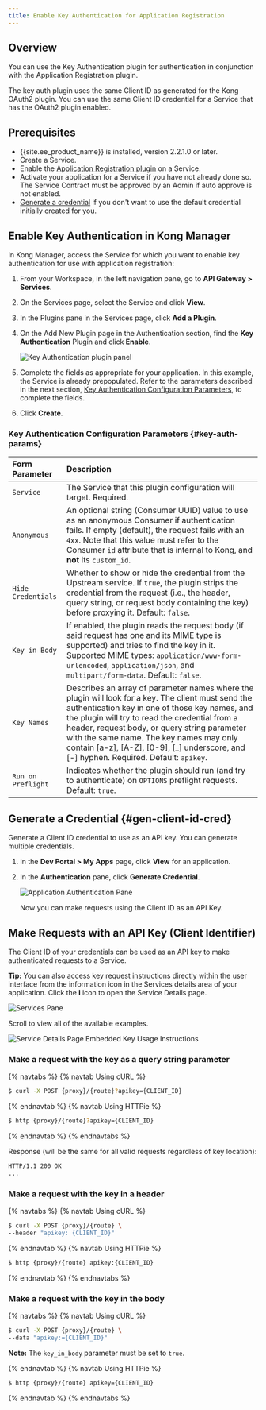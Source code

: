 ```yaml
---
title: Enable Key Authentication for Application Registration
---
```


## Overview

You can use the Key Authentication plugin for authentication in conjunction with
the Application Registration plugin.

The key auth plugin uses the same Client ID as generated for the Kong OAuth2 plugin.
You can use the same Client ID credential for a Service that has the OAuth2 plugin enabled.

## Prerequisites

* {{site.ee_product_name}} is installed, version 2.2.1.0 or later.
* Create a Service.
* Enable the [Application Registration plugin](/enterprise/{{page.kong_version}}/developer-portal/administration/application-registration/enable-application-registration) on a Service.
* Activate your application for a Service if you have not already done so. The
Service Contract must be approved by an Admin if auto approve is not enabled.
* [Generate a credential](#gen-client-id-cred) if you don't want to use the default credential initially created for you.

## Enable Key Authentication in Kong Manager

In Kong Manager, access the Service for which you want to enable key authentication for
use with application registration:

1. From your Workspace, in the left navigation pane, go to **API Gateway > Services**.
2. On the Services page, select the Service and click **View**.
3. In the Plugins pane in the Services page, click **Add a Plugin**.
4. On the Add New Plugin page in the Authentication section, find the
   **Key Authentication** Plugin and click **Enable**.

   ![Key Authentication plugin panel](/assets/images/docs/dev-portal/key-auth-plugin-panel.png)

5. Complete the fields as appropriate for your application. In this example, the Service is already
   prepopulated. Refer to the parameters described in the next section,
   [Key Authentication Configuration Parameters](#key-auth-params),
   to complete the fields.

6. Click **Create**.

### Key Authentication Configuration Parameters {#key-auth-params}

| Form Parameter | Description                                                                       |
|:---------------|:----------------------------------------------------------------------------------|
| `Service` | The Service that this plugin configuration will target. Required. |
| `Anonymous` | An optional string (Consumer UUID) value to use as an anonymous Consumer if authentication fails. If empty (default), the request fails with an `4xx`. Note that this value must refer to the Consumer `id` attribute that is internal to Kong, and **not** its `custom_id`. |
| `Hide Credentials` | Whether to show or hide the credential from the Upstream service. If `true`, the plugin strips the credential from the request (i.e., the header, query string, or request body containing the key) before proxying it. Default: `false`. |
| `Key in Body` | If enabled, the plugin reads the request body (if said request has one and its MIME type is supported) and tries to find the key in it. Supported MIME types: `application/www-form-urlencoded`, `application/json`, and `multipart/form-data`. Default: `false`. |
| `Key Names` | Describes an array of parameter names where the plugin will look for a key. The client must send the authentication key in one of those key names, and the plugin will try to read the credential from a header, request body, or query string parameter with the same name. The key names may only contain [a-z], [A-Z], [0-9], [_] underscore, and [-] hyphen. Required. Default: `apikey`. |
| `Run on Preflight` | Indicates whether the plugin should run (and try to authenticate) on `OPTIONS` preflight requests. Default: `true`. |

## Generate a Credential {#gen-client-id-cred}

Generate a Client ID credential to use as an API key. You can generate multiple
credentials.

1. In the **Dev Portal > My Apps** page, click **View** for an application.

2. In the **Authentication** pane, click **Generate Credential**.

   ![Application Authentication Pane](/assets/images/docs/dev-portal/gen-client-id-secret.png)

   Now you can make requests using the Client ID as an API Key.

## Make Requests with an API Key (Client Identifier)

The Client ID of your credentials can be used as an API key to make authenticated requests to a Service.

**Tip:** You can also access key request instructions directly within the user interface from the
information icon in the Services details area of your application. Click the **i** icon to open the Service Details page.

![Services Pane](/assets/images/docs/dev-portal/portal-info-modal-key-auth.png)

Scroll to view all of the available examples.

![Service Details Page Embedded Key Usage Instructions](/assets/images/docs/dev-portal/service-details-key-auth-usage.png)

### Make a request with the key as a query string parameter

{% navtabs %}
{% navtab Using cURL %}

```bash
$ curl -X POST {proxy}/{route}?apikey={CLIENT_ID}
```

{% endnavtab %}
{% navtab Using HTTPie %}

```bash
$ http {proxy}/{route}?apikey={CLIENT_ID}
```

{% endnavtab %}
{% endnavtabs %}

Response (will be the same for all valid requests regardless of key location):

```bash
HTTP/1.1 200 OK
...
```

### Make a request with the key in a header

{% navtabs %}
{% navtab Using cURL %}

```bash
$ curl -X POST {proxy}/{route} \
--header "apikey: {CLIENT_ID}"
```

{% endnavtab %}
{% navtab Using HTTPie %}

```bash
$ http {proxy}/{route} apikey:{CLIENT_ID}
```

{% endnavtab %}
{% endnavtabs %}

### Make a request with the key in the body

{% navtabs %}
{% navtab Using cURL %}

```bash
$ curl -X POST {proxy}/{route} \
--data "apikey:={CLIENT_ID}"
```

**Note:** The `key_in_body` parameter must be set to `true`.

{% endnavtab %}
{% navtab Using HTTPie %}

```bash
$ http {proxy}/{route} apikey={CLIENT_ID}
```

{% endnavtab %}
{% endnavtabs %}
